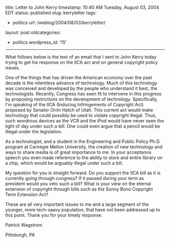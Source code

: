 title: Letter to John Kerry
timestamp: 10:40 AM Tuesday, August 03, 2004 EDT
status: published
slug: kerryletter
tags:
- politics
url: /weblog/2004/08/03/kerryletter/

layout: post
oldcategories:
- politics
wordpress_id: '15'

---

What follows below is the text of an email that I sent to John Kerry today
trying to get his response on the IICA act and on general copyright policy
issues.





> 

> 
> 
One of the things that has driven the American economy over the past decade is the relentless advance of technology.  Much of this technology was conceived and developed by the people who understand it best, the technologists.  Recently, Congress has seen fit to intervene in this progress by proposing restrictions on the development of technology.  Specifically, I'm speaking of the IICA (Inducing Infringements of Copyright Act) proposed by Senator Orrin Hatch of Utah.  This current act would make technology that could possibly be used to violate copyright illegal.  Thus, such wondrous devices as the VCR and the iPod would have never seen the light of day under such a bill.  One could even argue that a pencil would be illegal under the legislation.

> 
> 

> 
> 
As a technologist, and a student in the Engineering and Public Policy Ph.D. program at Carnegie Mellon University, the creation of new technology and ways to share media is of great importance to me.  In your acceptance speech you even made reference to the ability to store and entire library on a chip, which would be arguably illegal under such a bill.

> 
> 

> 
> 
My question for you is straight forward.  Do you support the IICA bill as it is currently going through congress?  If it passed during your term as president would you veto such a bill?  What is your view on the eternal extension of copyright through bills such as the Sonny Bono Copyright Term Extension Act?

> 
> 

> 
> 
These are all very important issues to me and a large segment of the younger, more tech-saavy population, that have not been addressed up to this point.  Thank you for your timely response.

> 
> 

> 
> 
Patrick Wagstrom  

Pittsburgh, PA

> 
> 

